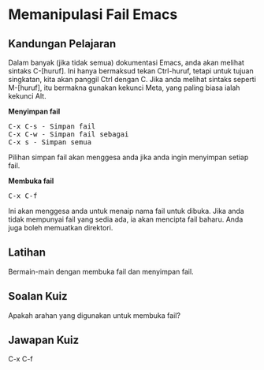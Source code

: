 # Memanipulasi Fail Emacs

## Kandungan Pelajaran

Dalam banyak (jika tidak semua) dokumentasi Emacs, anda akan melihat sintaks C-[huruf]. Ini hanya bermaksud tekan Ctrl-huruf, tetapi untuk tujuan singkatan, kita akan panggil Ctrl dengan C. Jika anda melihat sintaks seperti M-[huruf], itu bermakna gunakan kekunci Meta, yang paling biasa ialah kekunci Alt.

<b>Menyimpan fail</b>

<pre>
C-x C-s - Simpan fail
C-x C-w - Simpan fail sebagai
C-x s - Simpan semua
</pre>

Pilihan simpan fail akan menggesa anda jika anda ingin menyimpan setiap fail.

<b>Membuka fail</b>

<pre>
C-x C-f
</pre>

Ini akan menggesa anda untuk menaip nama fail untuk dibuka. Jika anda tidak mempunyai fail yang sedia ada, ia akan mencipta fail baharu. Anda juga boleh memuatkan direktori.

## Latihan

Bermain-main dengan membuka fail dan menyimpan fail.

## Soalan Kuiz

Apakah arahan yang digunakan untuk membuka fail?

## Jawapan Kuiz

C-x C-f